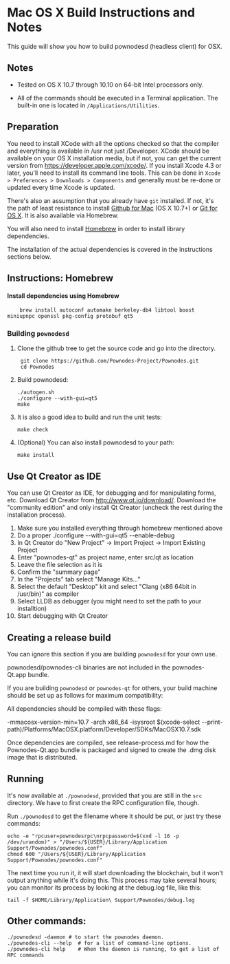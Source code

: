 Mac OS X Build Instructions and Notes
====================================
This guide will show you how to build pownodesd (headless client) for OSX.

Notes
-----

* Tested on OS X 10.7 through 10.10 on 64-bit Intel processors only.

* All of the commands should be executed in a Terminal application. The
built-in one is located in `/Applications/Utilities`.

Preparation
-----------

You need to install XCode with all the options checked so that the compiler
and everything is available in /usr not just /Developer. XCode should be
available on your OS X installation media, but if not, you can get the
current version from https://developer.apple.com/xcode/. If you install
Xcode 4.3 or later, you'll need to install its command line tools. This can
be done in `Xcode > Preferences > Downloads > Components` and generally must
be re-done or updated every time Xcode is updated.

There's also an assumption that you already have `git` installed. If
not, it's the path of least resistance to install [Github for Mac](https://mac.github.com/)
(OS X 10.7+) or
[Git for OS X](https://code.google.com/p/git-osx-installer/). It is also
available via Homebrew.

You will also need to install [Homebrew](http://brew.sh) in order to install library
dependencies.

The installation of the actual dependencies is covered in the Instructions
sections below.

Instructions: Homebrew
----------------------

#### Install dependencies using Homebrew

        brew install autoconf automake berkeley-db4 libtool boost miniupnpc openssl pkg-config protobuf qt5

### Building `pownodesd`

1. Clone the github tree to get the source code and go into the directory.

        git clone https://github.com/Pownodes-Project/Pownodes.git
        cd Pownodes

2.  Build pownodesd:

        ./autogen.sh
        ./configure --with-gui=qt5
        make

3.  It is also a good idea to build and run the unit tests:

        make check

4.  (Optional) You can also install pownodesd to your path:

        make install

Use Qt Creator as IDE
------------------------
You can use Qt Creator as IDE, for debugging and for manipulating forms, etc.
Download Qt Creator from http://www.qt.io/download/. Download the "community edition" and only install Qt Creator (uncheck the rest during the installation process).

1. Make sure you installed everything through homebrew mentioned above
2. Do a proper ./configure --with-gui=qt5 --enable-debug
3. In Qt Creator do "New Project" -> Import Project -> Import Existing Project
4. Enter "pownodes-qt" as project name, enter src/qt as location
5. Leave the file selection as it is
6. Confirm the "summary page"
7. In the "Projects" tab select "Manage Kits..."
8. Select the default "Desktop" kit and select "Clang (x86 64bit in /usr/bin)" as compiler
9. Select LLDB as debugger (you might need to set the path to your installtion)
10. Start debugging with Qt Creator

Creating a release build
------------------------
You can ignore this section if you are building `pownodesd` for your own use.

pownodesd/pownodes-cli binaries are not included in the pownodes-Qt.app bundle.

If you are building `pownodesd` or `pownodes-qt` for others, your build machine should be set up
as follows for maximum compatibility:

All dependencies should be compiled with these flags:

 -mmacosx-version-min=10.7
 -arch x86_64
 -isysroot $(xcode-select --print-path)/Platforms/MacOSX.platform/Developer/SDKs/MacOSX10.7.sdk

Once dependencies are compiled, see release-process.md for how the Pownodes-Qt.app
bundle is packaged and signed to create the .dmg disk image that is distributed.

Running
-------

It's now available at `./pownodesd`, provided that you are still in the `src`
directory. We have to first create the RPC configuration file, though.

Run `./pownodesd` to get the filename where it should be put, or just try these
commands:

    echo -e "rpcuser=pownodesrpc\nrpcpassword=$(xxd -l 16 -p /dev/urandom)" > "/Users/${USER}/Library/Application Support/Pownodes/pownodes.conf"
    chmod 600 "/Users/${USER}/Library/Application Support/Pownodes/pownodes.conf"

The next time you run it, it will start downloading the blockchain, but it won't
output anything while it's doing this. This process may take several hours;
you can monitor its process by looking at the debug.log file, like this:

    tail -f $HOME/Library/Application\ Support/Pownodes/debug.log

Other commands:
-------

    ./pownodesd -daemon # to start the pownodes daemon.
    ./pownodes-cli --help  # for a list of command-line options.
    ./pownodes-cli help    # When the daemon is running, to get a list of RPC commands
